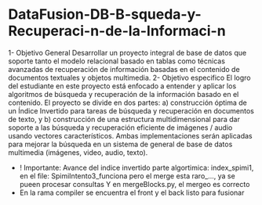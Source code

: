 # DataFusion-DB-B-squeda-y-Recuperaci-n-de-la-Informaci-n

1- Objetivo General
Desarrollar un proyecto integral de base de datos que soporte tanto el modelo relacional basado
en tablas como técnicas avanzadas de recuperación de información basadas en el contenido de
documentos textuales y objetos multimedia.
2- Objetivo especifico
El logro del estudiante en este proyecto está enfocado a entender y aplicar los algoritmos de
búsqueda y recuperación de la información basado en el contenido. El proyecto se divide en dos
partes: a) construcción óptima de un Índice Invertido para tareas de búsqueda y recuperación en
documentos de texto, y b) construcción de una estructura multidimensional para dar soporte a las
búsqueda y recuperación eficiente de imágenes / audio usando vectores característicos. Ambas
implementaciones serán aplicadas para mejorar la búsqueda en un sistema de general de base de
datos multimedia (imágenes, video, audio, texto).

- ! Importante:
  Avance del indice invertido parte algortimica: index_spimi1, en el file: SpimiIntento3_funciona pero el merge esta raro_..., ya se pueen procesar consultas
 Y en mergeBlocks.py, el mergeo es correcto
- En la rama compiler se encuentra el front y el back listo para fusionar
